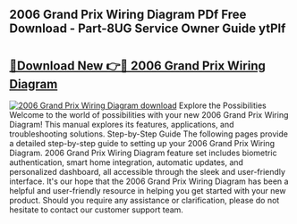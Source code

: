 ## 2006 Grand Prix Wiring Diagram PDf Free Download - Part-8UG Service Owner Guide ytPlf

# <h2><a href="http://dfhihv.blite.top/?on=2006+Grand+Prix+Wiring+Diagram">🔗Download New 👉🔴 2006 Grand Prix Wiring Diagram</a></h2>

[![2006 Grand Prix Wiring Diagram download](https://i.imgur.com/lujVjoI.png)](http://dfhihv.blite.top/?on=2006+Grand+Prix+Wiring+Diagram)
Explore the Possibilities Welcome to the world of possibilities with your new 2006 Grand Prix Wiring Diagram! This manual explores its features, applications, and troubleshooting solutions. Step-by-Step Guide The following pages provide a detailed step-by-step guide to setting up your 2006 Grand Prix Wiring Diagram. 2006 Grand Prix Wiring Diagram feature set includes biometric authentication, smart home integration, automatic updates, and personalized dashboard, all accessible through the sleek and user-friendly interface. It's our hope that the 2006 Grand Prix Wiring Diagram has been a helpful and user-friendly resource in helping you get started with your new product. Should you require any assistance or clarification, please do not hesitate to contact our customer support team.
